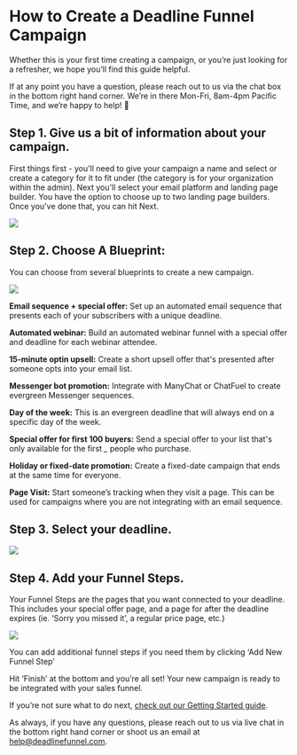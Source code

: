 # How to Create a Deadline Funnel Campaign

Whether this is your first time creating a campaign, or you’re just looking for a refresher, we hope you’ll find this guide helpful.

If at any point you have a question, please reach out to us via the chat box in the bottom right hand corner. We’re in there Mon-Fri, 8am-4pm Pacific Time, and we’re happy to help! 🙂

## Step 1. Give us a bit of information about your campaign.

First things first - you'll need to give your campaign a name and select or create a category for it to fit under \(the category is for your organization within the admin\). Next you'll select your email platform and landing page builder. You have the option to choose up to two landing page builders. Once you've done that, you can hit Next.

![](https://d33v4339jhl8k0.cloudfront.net/docs/assets/53974d6ce4b0c76107b109d1/images/5d0006ba2c7d3a1cad5b3d81/file-HKfl4oiZa6.jpg)

## Step 2. Choose A Blueprint:

You can choose from several blueprints to create a new campaign.

![](https://d33v4339jhl8k0.cloudfront.net/docs/assets/53974d6ce4b0c76107b109d1/images/5dfd10952c7d3a7e9ae5636c/file-4mxM9o3U2U.png)

**Email sequence + special offer:** Set up an automated email sequence that presents each of your subscribers with a unique deadline.

**Automated webinar:** Build an automated webinar funnel with a special offer and deadline for each webinar attendee.

**15-minute optin upsell:** Create a short upsell offer that's presented after someone opts into your email list.

**Messenger bot promotion:** Integrate with ManyChat or ChatFuel to create evergreen Messenger sequences.

**Day of the week:** This is an evergreen deadline that will always end on a specific day of the week.

**Special offer for first 100 buyers:** Send a special offer to your list that's only available for the first _\__ people who purchase.

**Holiday or fixed-date promotion:** Create a fixed-date campaign that ends at the same time for everyone.

**Page Visit:** Start someone’s tracking when they visit a page. This can be used for campaigns where you are not integrating with an email sequence.

## Step 3. Select your deadline.

![](https://d33v4339jhl8k0.cloudfront.net/docs/assets/53974d6ce4b0c76107b109d1/images/5d0008772c7d3a1cad5b3d95/file-gc0imQExgO.jpg)

## Step 4. Add your Funnel Steps.

Your Funnel Steps are the pages that you want connected to your deadline. This includes your special offer page, and a page for after the deadline expires \(ie. ‘Sorry you missed it’, a regular price page, etc.\)

![](https://d33v4339jhl8k0.cloudfront.net/docs/assets/53974d6ce4b0c76107b109d1/images/5d0008eb2c7d3a1cad5b3da3/file-2cBcJFYRqO.jpg)

You can add additional funnel steps if you need them by clicking ‘Add New Funnel Step’

Hit ‘Finish’ at the bottom and you’re all set! Your new campaign is ready to be integrated with your sales funnel.

If you’re not sure what to do next, [check out our Getting Started guide](https://documentation.deadlinefunnel.com/article/628-getting-started).

As always, if you have any questions, please reach out to us via live chat in the bottom right hand corner or shoot us an email at help@deadlinefunnel.com.

